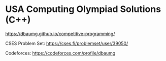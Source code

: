 # USA Computing Olympiad Solutions (C++)

https://dbaumg.github.io/competitive-programming/

CSES Problem Set: https://cses.fi/problemset/user/39050/

Codeforces: https://codeforces.com/profile/dbaumg
